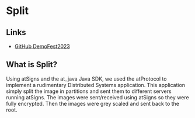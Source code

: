 # Split

## Links

- [GitHub DemoFest2023](https://github.com/JeremyTubongbanua/DemoFest2023)

## What is Split?

Using atSigns and the at_java Java SDK, we used the atProtocol to implement a rudimentary Distributed Systems application. This application simply split the image in partitions and sent them to different servers running atSigns. The images were sent/received using atSigns so they were fully encrypted. Then the images were grey scaled and sent back to the root.
